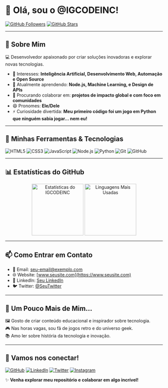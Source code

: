 # 👋 Olá, sou o **@IGCODEINC**!

[![GitHub Followers](https://img.shields.io/github/followers/IGCODEINC?style=social)](https://github.com/IGCODEINC)
[![GitHub Stars](https://img.shields.io/github/stars/IGCODEINC?style=social)](https://github.com/IGCODEINC)

---

## 🌟 Sobre Mim

💻 Desenvolvedor apaixonado por criar soluções inovadoras e explorar novas tecnologias.

- 👀 Interesses: **Inteligência Artificial, Desenvolvimento Web, Automação e Open Source**  
- 🌱 Atualmente aprendendo: **Node.js, Machine Learning, e Design de APIs**  
- 💞️ Procurando colaborar em: **projetos de impacto global e com foco em comunidades**  
- 😄 Pronomes: **Ele/Dele**  
- ⚡ Curiosidade divertida: **Meu primeiro código foi um jogo em Python que ninguém sabia jogar... nem eu!**

---

## 🚀 Minhas Ferramentas & Tecnologias

![HTML5](https://img.shields.io/badge/-HTML5-E34F26?style=flat-square&logo=html5&logoColor=white)
![CSS3](https://img.shields.io/badge/-CSS3-1572B6?style=flat-square&logo=css3&logoColor=white)
![JavaScript](https://img.shields.io/badge/-JavaScript-F7DF1E?style=flat-square&logo=javascript&logoColor=black)
![Node.js](https://img.shields.io/badge/-Node.js-339933?style=flat-square&logo=node.js&logoColor=white)
![Python](https://img.shields.io/badge/-Python-3776AB?style=flat-square&logo=python&logoColor=white)
![Git](https://img.shields.io/badge/-Git-F05032?style=flat-square&logo=git&logoColor=white)
![GitHub](https://img.shields.io/badge/-GitHub-181717?style=flat-square&logo=github&logoColor=white)

---

## 📊 Estatísticas do GitHub

<div align="center">
  <img height="165em" src="https://github-readme-stats.vercel.app/api?username=IGCODEINC&show_icons=true&theme=radical" alt="Estatísticas do IGCODEINC" />
  <img height="165em" src="https://github-readme-stats.vercel.app/api/top-langs/?username=IGCODEINC&layout=compact&theme=radical" alt="Linguagens Mais Usadas" />
</div>

---

## 📫 Como Entrar em Contato

- 📧 Email: [seu-email@exemplo.com](mailto:seu-email@exemplo.com)  
- 🌐 Website: [www.seusite.com](https://www.seusite.com)  
- 💬 LinkedIn: [Seu LinkedIn](https://linkedin.com/in/seuusuario)  
- 🐦 Twitter: [@SeuTwitter](https://twitter.com/seuusuario)

---

## 🎉 Um Pouco Mais de Mim...

🖼️ Gosto de criar conteúdo educacional e inspirador sobre tecnologia.  
🎮 Nas horas vagas, sou fã de jogos retro e do universo geek.  
📚 Amo ler sobre história da tecnologia e inovação.

---

## 🌈 Vamos nos conectar!

[![GitHub](https://img.shields.io/badge/-GitHub-181717?style=flat-square&logo=github&logoColor=white)](https://github.com/IGCODEINC)
[![LinkedIn](https://img.shields.io/badge/-LinkedIn-0077B5?style=flat-square&logo=linkedin&logoColor=white)](https://linkedin.com/in/seuusuario)
[![Twitter](https://img.shields.io/badge/-Twitter-1DA1F2?style=flat-square&logo=twitter&logoColor=white)](https://twitter.com/seuusuario)
[![Instagram](https://img.shields.io/badge/-Instagram-E4405F?style=flat-square&logo=instagram&logoColor=white)](https://instagram.com/seuusuario)

✨ **Venha explorar meu repositório e colaborar em algo incrível!**  
